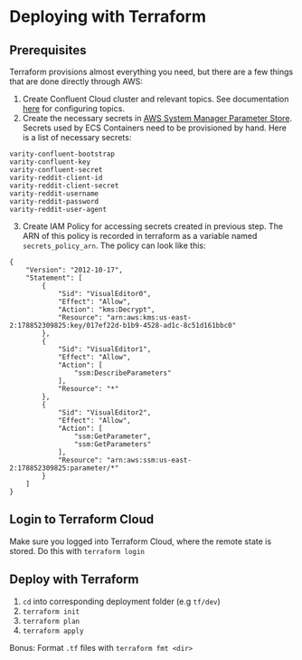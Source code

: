 # Deploying with Terraform

## Prerequisites
Terraform provisions almost everything you need, but there are a few things that are done directly through AWS:
1. Create Confluent Cloud cluster and relevant topics.  See documentation [here](../docs/confluent/create_kafka_topics) for configuring topics.
2. Create the necessary secrets in [AWS System Manager Parameter Store](https://aws.amazon.com/systems-manager/).  Secrets used by ECS Containers need to be provisioned by hand.  Here is a list of necessary secrets:
```
varity-confluent-bootstrap
varity-confluent-key
varity-confluent-secret
varity-reddit-client-id
varity-reddit-client-secret
varity-reddit-username
varity-reddit-password
varity-reddit-user-agent
```

3. Create IAM Policy for accessing secrets created in previous step.  The ARN of this policy is recorded in terraform as a variable named `secrets_policy_arn`.  The policy can look like this:
```
{
    "Version": "2012-10-17",
    "Statement": [
        {
            "Sid": "VisualEditor0",
            "Effect": "Allow",
            "Action": "kms:Decrypt",
            "Resource": "arn:aws:kms:us-east-2:178852309825:key/017ef22d-b1b9-4528-ad1c-8c51d161bbc0"
        },
        {
            "Sid": "VisualEditor1",
            "Effect": "Allow",
            "Action": [
                "ssm:DescribeParameters"
            ],
            "Resource": "*"
        },
        {
            "Sid": "VisualEditor2",
            "Effect": "Allow",
            "Action": [
                "ssm:GetParameter",
                "ssm:GetParameters"
            ],
            "Resource": "arn:aws:ssm:us-east-2:178852309825:parameter/*"
        }
    ]
}
```

## Login to Terraform Cloud
Make sure you logged into Terraform Cloud, where the remote state is stored.  Do this with `terraform login`

## Deploy with Terraform
1. `cd` into corresponding deployment folder (e.g `tf/dev`)
2. `terraform init`
3. `terraform plan`
4. `terraform apply`

Bonus: Format `.tf` files with `terraform fmt <dir>`